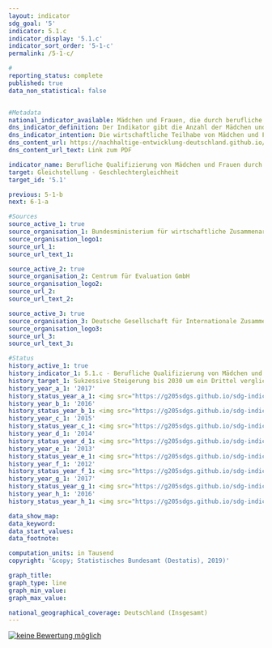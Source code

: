 ```yaml
---                       
layout: indicator                       
sdg_goal: '5'                       
indicator: 5.1.c                       
indicator_display: '5.1.c'                       
indicator_sort_order: '5-1-c'                       
permalink: /5-1-c/                       

#                       
reporting_status: complete                       
published: true                       
data_non_statistical: false                       


#Metadata                       
national_indicator_available: Mädchen und Frauen, die durch berufliche Qualifizierungsmaßnahmen deutscher entwicklungspolitischer Zusammenarbeit erreicht wurden                       
dns_indicator_definition: Der Indikator gibt die Anzahl der Mädchen und Frauen in Entwicklungs- und Schwellenländern an, die durch berufliche Qualifizierungsmaßnahmen deutscher entwicklungspolitischer Zusammenarbeit erreicht wurden.                       
dns_indicator_intention: Die wirtschaftliche Teilhabe von Mädchen und Frauen in Entwicklungs- und Schwellenländern soll gestärkt werden. Daher soll bis 2030 die Anzahl der durch deutsche Entwicklungszusammenarbeit beruflich qualifizierten Mädchen und Frauen in Entwicklungs- und Schwellenländern sukzessive um ein Drittel gegenüber dem Jahr 2015 erhöh werden.                       
dns_content_url: https://nachhaltige-entwicklung-deutschland.github.io/open-sdg-site-starter/public/content/5.1.c.pdf                       
dns_content_url_text: Link zum PDF                       

indicator_name: Berufliche Qualifizierung von Mädchen und Frauen durch deutsche entwicklungspolitische Zusammenarbeit                       
target: Gleichstellung - Geschlechtergleichheit                       
target_id: '5.1'                       

previous: 5-1-b                       
next: 6-1-a                       

#Sources
source_active_1: true                               
source_organisation_1: Bundesministerium für wirtschaftliche Zusammenarbeit und Entwicklung (BMZ)                               
source_organisation_logo1:                                
source_url_1:                                
source_url_text_1:                                

source_active_2: true                               
source_organisation_2: Centrum für Evaluation GmbH                               
source_organisation_logo2:                                
source_url_2:                                
source_url_text_2:                                

source_active_3: true                               
source_organisation_3: Deutsche Gesellschaft für Internationale Zusammenarbeit GmbH (GIZ)                               
source_organisation_logo3:                                
source_url_3:                                
source_url_text_3:                                

#Status                           
history_active_1: true                           
history_indicator_1: 5.1.c - Berufliche Qualifizierung von Mädchen und Frauen durch deutsche entwicklungspolitische Zusammenarbeit                           
history_target_1: Sukzessive Steigerung bis 2030 um ein Drittel verglichen mit Basisjahr 2015
history_year_a_1: '2017'                               
history_status_year_a_1: <img src="https://g205sdgs.github.io/sdg-indicators/public/Wettersymbole/keine Bewertung möglich.png" alt="keine Bewertung möglich" />
history_year_b_1: '2016'                               
history_status_year_b_1: <img src="https://g205sdgs.github.io/sdg-indicators/public/Wettersymbole/keine Bewertung möglich.png" alt="keine Bewertung möglich" />
history_year_c_1: '2015'                               
history_status_year_c_1: <img src="https://g205sdgs.github.io/sdg-indicators/public/Wettersymbole/keine Bewertung möglich.png" alt="keine Bewertung möglich" />
history_year_d_1: '2014'                               
history_status_year_d_1: <img src="https://g205sdgs.github.io/sdg-indicators/public/Wettersymbole/keine Bewertung möglich.png" alt="keine Bewertung möglich" />
history_year_e_1: '2013'                               
history_status_year_e_1: <img src="https://g205sdgs.github.io/sdg-indicators/public/Wettersymbole/keine Bewertung möglich.png" alt="keine Bewertung möglich" />
history_year_f_1: '2012'                               
history_status_year_f_1: <img src="https://g205sdgs.github.io/sdg-indicators/public/Wettersymbole/keine Bewertung möglich.png" alt="keine Bewertung möglich" />
history_year_g_1: '2017'                               
history_status_year_g_1: <img src="https://g205sdgs.github.io/sdg-indicators/public/Wettersymbole/keine Bewertung möglich.png" alt="keine Bewertung möglich" />
history_year_h_1: '2016'                               
history_status_year_h_1: <img src="https://g205sdgs.github.io/sdg-indicators/public/Wettersymbole/keine Bewertung möglich.png" alt="keine Bewertung möglich" />

data_show_map:                        
data_keyword:                        
data_start_values:                        
data_footnote:                        

computation_units: in Tausend                       
copyright: '&copy; Statistisches Bundesamt (Destatis), 2019)'                       

graph_title:                        
graph_type: line                       
graph_min_value:                        
graph_max_value:                        

national_geographical_coverage: Deutschland (Insgesamt)                       
---
```

<a href="https://nachhaltige-entwicklung-deutschland.github.io/open-sdg-site-starter/status/"><img src="https://g205sdgs.github.io/sdg-indicators/public/Wettersymbole/keine Bewertung möglich.png" alt="keine Bewertung möglich" />                           
</a>
